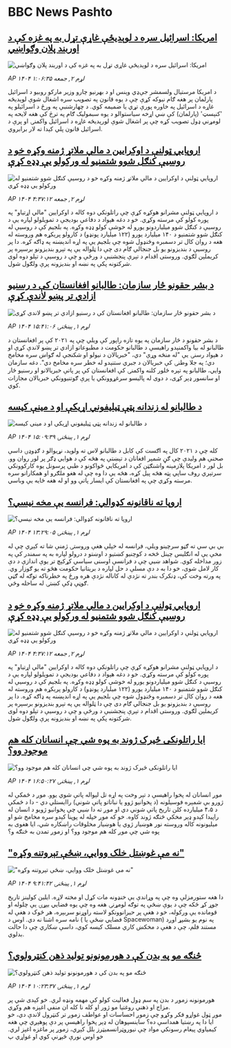 # BBC News Pashto## [امریکا: اسرائيل سره د لوېدیځې غاړې تړل به په غزه کې د اوربند پلان وګواښي](https://www.bbc.com/pashto/articles/c70jzjy4r9ko?at_medium=RSS&at_campaign=rss?at_campaign=githubrss)![امریکا: اسرائيل سره د لوېدیځې غاړې تړل به په غزه کې د اوربند پلان وګواښي](https://ichef.bbci.co.uk/ace/ws/240/cpsprodpb/5282/live/5d71e500-b021-11f0-ba75-093eca1ac29b.jpg)_AP ۱۴۰۴ لړم ۲, جمعه ۱:۰۶:۳۵_د امریکا مرستیال ولسمشر جې‌ډي وېنس او د بهرنیو چارو وزیر مارکو روبیو د اسرائيل پارلمان پر هغه ګام نیوکه کړې چې د یوه قانون په تصویب سره اشغال شوې لوېدیځه غاړه د اسرائيل په خاوره پورې تړي یا ضمیمه کوي.
د چهارشنبې په ورځ د اسرائيلو په 'کنېسټ' (پارلمان) کې ښي اړخه سیاستوالو د یوه سبمولیک ګام په ترڅ کې هغه لایحه په لومړني ډول تصویب کړه چې پر اشغال شوې لورېدیځه غاړه د اسرائيل واکمنۍ او پرې د اسرائيل قانون پلي کېدا ته لار برابروي.## [اروپايي ټولنې د اوکرايين د مالي ملاتړ ژمنه وکړه خو د روسیې کنګل شوو شتمنیو له ورکولو یې ډډه کړې](https://www.bbc.com/pashto/articles/c8x18lejn5jo?at_medium=RSS&at_campaign=rss?at_campaign=githubrss)![اروپايي ټولنې د اوکرايين د مالي ملاتړ ژمنه وکړه خو د روسیې کنګل شوو شتمنیو له ورکولو یې ډډه کړې](https://ichef.bbci.co.uk/ace/ws/240/cpsprodpb/1319/live/e031a8b0-b092-11f0-b2a1-6f537f66f9aa.jpg)_AP ۱۴۰۴ لړم ۲, جمعه ۴:۳۷:۱۲_د اروپايي ټولنې مشرانو هوکړه کړې چې راتلونکي دوه کاله د اوکرايين "مالي اړتیاو" په پوره کولو کې مرسته وکړي. خو د دغه هېواد د دفاعي بودیجې د تمویلولو لپاره یې د روسیې د کنګل شوو میلیاردونو یورو له خوشې کولو ډډه وکړه.‌
په بلجیم کې د روسیې له کنګل شوو شتمنیو د ۱۴۰ میلیارد یورو (۱۲۲ میلیارد پونډو) د کارولو پرېکړه هم وروسته له هغه د روان کال تر دسمبره وځنډول شوه چې بلجیم یې په اړه اندېښنه په ډاګه کړه.
دا پر روسیې د بندیزونو یو بل جنجالي ګام دی چې دا ټلواله یې په تېرو بندیزونو برسېره پر کریملېن لګوي. وروستی اقدام د تېرې پنجشنبې د ورځې و چې د روسیې د تېلو دوه لوی شرکتونه پکې په نښه او بندیزونه پرې ولګول شول.## [د بشر حقونو څار سازمان: طالبانو افغانستان کې د رسنیو ازادي تر پښو لاندې کړې](https://www.bbc.com/pashto/articles/c07m8gnrlzlo?at_medium=RSS&at_campaign=rss?at_campaign=githubrss)![د بشر حقونو څار سازمان: طالبانو افغانستان کې د رسنیو ازادي تر پښو لاندې کړې](https://ichef.bbci.co.uk/ace/ws/240/cpsprodpb/c3c4/live/a12fcbb0-afde-11f0-aa13-0b0479f6f42a.jpg)_AP ۱۴۰۴ لړم ۱, پينځنۍ ۱۵:۴۱:۰۶_د بشر حقونو د څار سازمان په یوه تازه راپور کې ویلي چې په ۲۰۲۱ کې پر افغانستان د طالبانو له بیا واکمنېدو راهیسې د طالبانو حکومت د مطبوعاتو ازادي تر پښو لاندې کړې او د هېواد رسنۍ یې "له منځه وړې" دي، "خبریالان د نیولو او شکنجې له ګواښ سره مخامخ دي؛ په جلا وطنۍ کې خبریالان د جبري ستنېدو له خطر سره مخامخ دي".
دغه سازمان وايي، طالبانو په تېره څلور کلنه واکمنۍ کې افغانستان کې پر پاتې خبریالانو او رسنیو څار او سانسور ډېر کړی، د دوی له پالیسو سرغړوونکي یا پرې ګوتنیوونکي خبریالان مجازات کوي.## [ د طالبانو له زندانه پټې ټیلیفوني اړیکې او د مینې کیسه ](https://www.bbc.com/pashto/articles/cpv1r4xrr9go?at_medium=RSS&at_campaign=rss?at_campaign=githubrss)![ د طالبانو له زندانه پټې ټیلیفوني اړیکې او د مینې کیسه ](https://ichef.bbci.co.uk/ace/ws/240/cpsprodpb/55dd/live/7ba3d2d0-b00e-11f0-b2a1-6f537f66f9aa.png)_AP ۱۴۰۴ لړم ۱, پينځنۍ ۱۵:۰۹:۳۹_کله چې  د ۲۰۲۱ کال په اګست کې کابل د طالبانو لاس ته ولوېد، نړیوالو د ګډوډۍ داسې صحنې هم ولیدې چې ګڼ شمېر افغانان د تېښتې په هڅه کې د هوايي ډګر پر لور روان وو. 
بل لور د امریکا پلازمېنه واشنګټن کې د امریکايي ځواکونو د طبي پرسونل یوه کارکوونکي سرتېري روف ساپي پټه هڅه پیل کړه، هڅه یې دا وه چې  له هغو ملګرو او همکارانو سره مرسته وکړي چې په افغانستان کې ایسار پاتې وو او له هغه ځایه یې وباسي.## [اروپا ته ناقانونه کډوالي: فرانسه یې مخه نیسي؟ ](https://www.bbc.com/pashto/articles/c993pn2m8n3o?at_medium=RSS&at_campaign=rss?at_campaign=githubrss)![اروپا ته ناقانونه کډوالي: فرانسه یې مخه نیسي؟ ](https://ichef.bbci.co.uk/ace/ws/240/cpsprodpb/03ae/live/07713f40-b006-11f0-ba75-093eca1ac29b.jpg)_AP ۱۴۰۴ لړم ۱, پينځنۍ ۱۳:۲۹:۰۵_بي بي سي ته ګڼو سرچینو ویلي، فرانسه له خپلې هغې وروستۍ ژمنې شا ته کېږي چې له مخې یې له انګلیس چینل څخه د کوچنیو کښتيو د اوښتو د درولو لپاره به په سمندر کې په زور مداخله کوي.
شواهد ښيي چې د فرانسې اوسنی سیاسي کړکېچ تر یوې اندازې د دې کار لامل شوی، خو دا به د دې مسلې د حل لپاره د بریتانیا حکومت هڅو ته یو ګوزار وي.
په ورته وخت کې، ډنکرک بندر ته نژدې له کاناله نژدې هره ورځ په خطرناکه توګه له ګڼې ګوڼې ډکې کښتۍ له ساحله وځي.## [اروپايي ټولنې د اوکرايين د مالي ملاتړ ژمنه وکړه خو د روسیې کنګل شوو شتمنیو له ورکولو یې ډډه کړې](https://www.bbc.com/pashto/articles/c8x18lejn5jo?at_medium=RSS&at_campaign=rss?at_campaign=githubrss)![اروپايي ټولنې د اوکرايين د مالي ملاتړ ژمنه وکړه خو د روسیې کنګل شوو شتمنیو له ورکولو یې ډډه کړې](https://ichef.bbci.co.uk/ace/ws/240/cpsprodpb/1319/live/e031a8b0-b092-11f0-b2a1-6f537f66f9aa.jpg)_AP ۱۴۰۴ لړم ۲, جمعه ۴:۳۷:۱۲_د اروپايي ټولنې مشرانو هوکړه کړې چې راتلونکي دوه کاله د اوکرايين "مالي اړتیاو" په پوره کولو کې مرسته وکړي. خو د دغه هېواد د دفاعي بودیجې د تمویلولو لپاره یې د روسیې د کنګل شوو میلیاردونو یورو له خوشې کولو ډډه وکړه.‌
په بلجیم کې د روسیې له کنګل شوو شتمنیو د ۱۴۰ میلیارد یورو (۱۲۲ میلیارد پونډو) د کارولو پرېکړه هم وروسته له هغه د روان کال تر دسمبره وځنډول شوه چې بلجیم یې په اړه اندېښنه په ډاګه کړه.
دا پر روسیې د بندیزونو یو بل جنجالي ګام دی چې دا ټلواله یې په تېرو بندیزونو برسېره پر کریملېن لګوي. وروستی اقدام د تېرې پنجشنبې د ورځې و چې د روسیې د تېلو دوه لوی شرکتونه پکې په نښه او بندیزونه پرې ولګول شول.## [ایا راتلونکی ځیرک ژوند به پوه شي چې انسانان کله هم موجود وو؟](https://www.bbc.com/pashto/articles/cr432d14xgeo?at_medium=RSS&at_campaign=rss?at_campaign=githubrss)![ایا راتلونکی ځیرک ژوند به پوه شي چې انسانان کله هم موجود وو؟](https://ichef.bbci.co.uk/ace/ws/240/cpsprodpb/88ce/live/9845bcb0-aff9-11f0-b2a1-6f537f66f9aa.jpg)_AP ۱۴۰۴ لړم ۱, پينځنۍ ۱۶:۵۰:۲۷_موږ انسانان له پخوا راهیسې د تېر وخت په اړه تل لېواله پاتې شوي یوو.
موږ د ځمکې له ژورو بې شمېره فوسیلونه (د پخوانیو ژوو یا نباتاتو پاتې شوني) راایستلي دي - دا د ځمکې د ۴،۵ میلیارده کلن تاریخ پاتې شوني دي او موږ ته دا ښيي چې پخوانیو ژويو د انسان له راپیدا کېدو ډېر مخکې څنګه ژوند کاوه.
خو که موږ خپله له پوپنا کېدو سره مخامخ شو او میلیونونه کاله وروسته نور هوښیار ژوي یا هوښیار مخلوقات راښکاره شي، ایا هغوی به پوه شي چې موږ کله هم موجود وو؟ او زموږ تمدن به څنګه و؟## [ "نه مې غوښتل خلک ووایي، ښځې تېروتنه وکړه"](https://www.bbc.com/pashto/articles/cq83yx59p9jo?at_medium=RSS&at_campaign=rss?at_campaign=githubrss)![ "نه مې غوښتل خلک ووایي، ښځې تېروتنه وکړه"](https://ichef.bbci.co.uk/ace/ws/240/cpsprodpb/3c2a/live/078c3f40-ae6f-11f0-b2a1-6f537f66f9aa.jpg)_AP ۱۴۰۴ لړم ۱, پينځنۍ ۹:۴۱:۴۲_دا هغه ستورمزلې وه چې په وړاندې یې خنډونه مات کړل او مخته لاړه.
ایلین کولینز تاریخ جوړ کړ ځکه چې د یوې ښځې په توګه لومړنۍ هغه وه چې یوه فضايي بېړۍ یې چلوله او قومانده یې ورکوله، خو د هغې پر حیرانوونکو لاسته راوړنو سربېره، هر څوک د هغې له نامه سره اشنا نه دي.
اوس د ( فضايي ښځې یا Spacewoman) په نوم یو بشپړ اوږد مستند فلم، چې د هغې د مخکښ کاري مسلک کیسه کوي، داسې ښکاري چې دا حالت بدلوي.## [څنګه مو په بدن کې د هورمونونو تولید ذهن کنټرولوي؟](https://www.bbc.com/pashto/articles/cq6z232n5dyo?at_medium=RSS&at_campaign=rss?at_campaign=githubrss)![څنګه مو په بدن کې د هورمونونو تولید ذهن کنټرولوي؟](https://ichef.bbci.co.uk/ace/ws/240/cpsprodpb/ec8c/live/b85bcbc0-a9af-11f0-b2a1-6f537f66f9aa.jpg)_AP ۱۴۰۴ لړم ۱, پينځنۍ ۱۰:۲۳:۳۷_هورمونونه زموږ د بدن په سم ډول فعالیت کولو کې مهمه ونډه لري. خو کېدی شي پر مزاج او ذهني روغتیا مو ژور او کله نا کله ان منفي اغېزه هم وکړي.  
موږ ټول غواړو فکر وکړو چې زموږ احساسات او عواطف زموږ تر کنټرول لاندې دي، خو ایا دا په رښتیا همداسې ده؟
ساینسپوهان له ډېر پخوا راهیسې پر دې پوهېږي چې هغه کیمیاوي پیغام رسونکي مواد چې نیوروټرانسمیټرز بلل کېږي، زموږ پر ماغزه اغېز لري.
خو اوس نورې څېړنې کوي او غواړي پ
